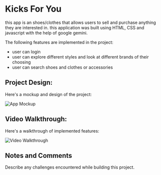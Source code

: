 # Kicks For You

this app is an shoes/clothes that allows users to sell and purchase anything they are interested in. this application was built using HTML, CSS and javascript with the help of google gemini.

The following features are implemented in the project:

- user can login
- user can explore different styles and look at different brands of their choosing
- user can search shoes and clothes or accessories

## Project Design:


Here's a mockup and design of the project:

<img src='https://i.imgur.com/lEinXIV.png ' title='App mockup' width='' alt='App Mockup' />

## Video Walkthrough:

Here's a walkthrough of implemented features:

<img src=' ' title='Video Walkthrough' width='' alt='Video Walkthrough' />

## Notes and Comments

Describe any challenges encountered while building this project.



